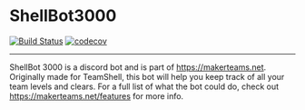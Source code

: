 # ShellBot3000

[![Build Status](https://travis-ci.com/TeamShellSMM/ShellBot3000.svg?branch=master)](https://travis-ci.com/TeamShellSMM/ShellBot3000) [![codecov](https://codecov.io/gh/TeamShellSMM/ShellBot3000/branch/master/graph/badge.svg)](https://codecov.io/gh/TeamShellSMM/ShellBot3000)

---

ShellBot 3000 is a discord bot and is part of <https://makerteams.net>. Originally made for TeamShell, this bot will help you keep track of all your team levels and clears. For a full list of what the bot could do, check out <https://makerteams.net/features> for more info.
